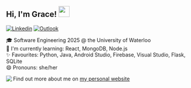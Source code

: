## Hi, I'm Grace!  <img src="https://raw.githubusercontent.com/MartinHeinz/MartinHeinz/master/wave.gif" width="30px">

[![Linkedin](https://img.shields.io/badge/-gracewgao-222222?style=flat-square&logo=Linkedin&logoColor=white&link=https://www.linkedin.com/in/gracewgao/)](https://www.linkedin.com/in/gracewgao/)
[![Outlook](https://img.shields.io/badge/-ggaoww@gmail.com-222222?style=flat&logo=Gmail&logoColor=white&link=mailto:ggaoww@gmail.com)](mailto:ggaoww@gmail.com)

🎓 Software Engineering 2025 @ the University of Waterloo <br />
🌱 I'm currently learning: React, MongoDB, Node.js <br />
✨ Favourites: Python, Java, Android Studio, Firebase, Visual Studio, Flask, SQLite <br />
😄 Pronouns: she/her

<img align="left" src="https://github-readme-stats.vercel.app/api?username=gracewgao&hide=issues&count_private=true&show_icons=true&theme=dracula" />

Find out more about me on [my personal website](https://gracewgao.me/)

<!--
**gracewgao/gracewgao** is a ✨ _special_ ✨ repository because its `README.md` (this file) appears on your GitHub profile.

Here are some ideas to get you started:

- 🔭 I’m currently working on ...
- 👯 I’m looking to collaborate on ...
- 🤔 I’m looking for help with ...
-->
